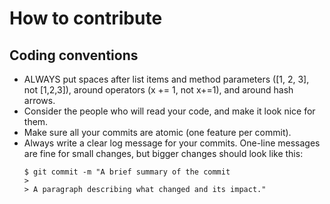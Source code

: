 # How to contribute

## Coding conventions

- ALWAYS put spaces after list items and method parameters ([1, 2, 3], not [1,2,3]), around operators (x += 1, not x+=1), and around hash arrows.
- Consider the people who will read your code, and make it look nice for them.
- Make sure all your commits are atomic (one feature per commit).
- Always write a clear log message for your commits. One-line messages are fine for small changes, but bigger changes should look like this:
    ```
    $ git commit -m "A brief summary of the commit
    > 
    > A paragraph describing what changed and its impact."

    ```